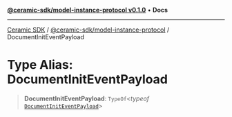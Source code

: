 [**@ceramic-sdk/model-instance-protocol v0.1.0**](../README.md) • **Docs**

***

[Ceramic SDK](../../../README.md) / [@ceramic-sdk/model-instance-protocol](../README.md) / DocumentInitEventPayload

# Type Alias: DocumentInitEventPayload

> **DocumentInitEventPayload**: `TypeOf`\<*typeof* [`DocumentInitEventPayload`](../variables/DocumentInitEventPayload.md)\>
